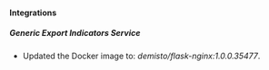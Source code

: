 #### Integrations
##### Generic Export Indicators Service
- Updated the Docker image to: *demisto/flask-nginx:1.0.0.35477*.
